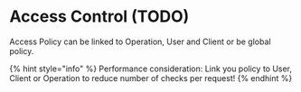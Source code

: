 # Access Control \(TODO\)

Access Policy can be linked to Operation, User and Client or be global policy.

{% hint style="info" %}
Performance consideration: Link you policy to User, Client or Operation to reduce number of checks per request! 
{% endhint %}

